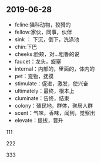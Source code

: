 ## 2019-06-28

- feline:猫科动物，狡猾的
- fellow:家伙，同事，伙伴
- sink ： 下沉，倒下，洗涤池
- chin:下巴
- cheeks:脸颊，对...粗鲁的说
- faucet：龙头，旋塞
- internal：内部的，里面的，体内的
- pet：宠物，抚摸
- stimulate：促进，激发，使兴奋
- ultimately：最终，根本上
- cluminate：告终，结束
- colony：殖民地，群体，聚居人群
- scent：气味，香味，闻到，觉察出
- elevate：提拔，晋升

111

222

333
